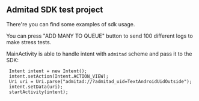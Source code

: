## Admitad SDK test project

  There're you can find some examples of sdk usage. 
  
  You can press "ADD MANY TO QUEUE" button to send 100 different logs to make stress tests.
  
  MainActivity is able to handle intent with `admitad` scheme and pass it to the SDK: 
  
   ```
    Intent intent = new Intent();
    intent.setAction(Intent.ACTION_VIEW);		          
    Uri uri = Uri.parse("admitad://?admitad_uid=TextAndroidUidOutside");
    intent.setData(uri);
    startActivity(intent);
   ```
